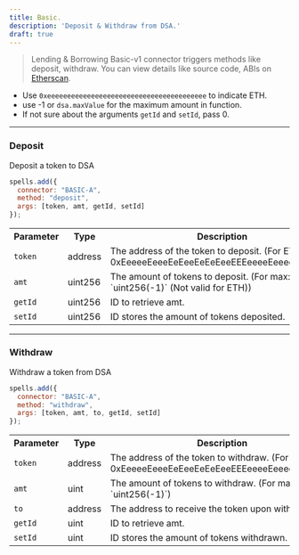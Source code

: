 ```yaml
---
title: Basic.
description: 'Deposit & Withdraw from DSA.'
draft: true
---
```

> Lending & Borrowing
Basic-v1 connector triggers methods like deposit, withdraw. You can view details like source code, ABIs on [Etherscan](https://etherscan.io/address/undefined#code).

- Use `0xeeeeeeeeeeeeeeeeeeeeeeeeeeeeeeeeeeeeeeee` to indicate ETH.
- use -1 or `dsa.maxValue` for the maximum amount in function.
- If not sure about the arguments `getId` and `setId`, pass 0.

---

### Deposit

Deposit a token to DSA

```javascript
spells.add({
  connector: "BASIC-A",
  method: "deposit",
  args: [token, amt, getId, setId]
});
```

<table class="table">
  <tr>
    <th>Parameter</th>
    <th>Type</th>
    <th>Description</th>
  </tr>
   <tr>
     <td><code>token</code></td>
     <td>address</td>
     <td>The address of the token to deposit. (For ETH: 0xEeeeeEeeeEeEeeEeEeEeeEEEeeeeEeeeeeeeEEeE)</td>
   <tr>
   <tr>
     <td><code>amt</code></td>
     <td>uint256</td>
     <td>The amount of tokens to deposit. (For max: `uint256(-1)` (Not valid for ETH))</td>
   <tr>
   <tr>
     <td><code>getId</code></td>
     <td>uint256</td>
     <td>ID to retrieve amt.</td>
   <tr>
   <tr>
     <td><code>setId</code></td>
     <td>uint256</td>
     <td>ID stores the amount of tokens deposited.</td>
   <tr>
</table>

---

### Withdraw

Withdraw a token from DSA

```javascript
spells.add({
  connector: "BASIC-A",
  method: "withdraw",
  args: [token, amt, to, getId, setId]
});
```

<table class="table">
  <tr>
    <th>Parameter</th>
    <th>Type</th>
    <th>Description</th>
  </tr>
   <tr>
     <td><code>token</code></td>
     <td>address</td>
     <td>The address of the token to withdraw. (For ETH: 0xEeeeeEeeeEeEeeEeEeEeeEEEeeeeEeeeeeeeEEeE)</td>
   <tr>
   <tr>
     <td><code>amt</code></td>
     <td>uint</td>
     <td>The amount of tokens to withdraw. (For max: `uint256(-1)`)</td>
   <tr>
   <tr>
     <td><code>to</code></td>
     <td>address</td>
     <td>The address to receive the token upon withdrawal</td>
   <tr>
   <tr>
     <td><code>getId</code></td>
     <td>uint</td>
     <td>ID to retrieve amt.</td>
   <tr>
   <tr>
     <td><code>setId</code></td>
     <td>uint</td>
     <td>ID stores the amount of tokens withdrawn.</td>
   <tr>
</table>
